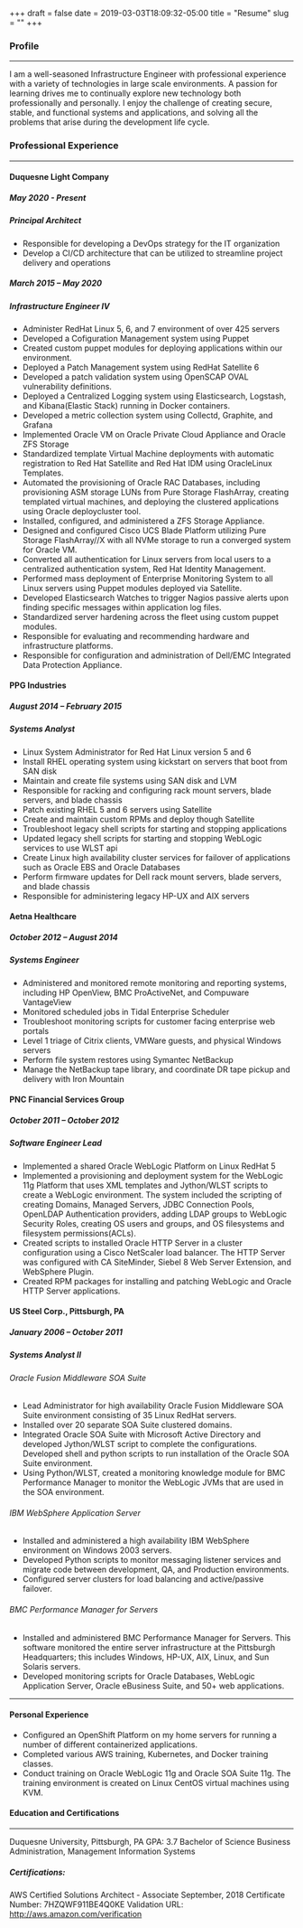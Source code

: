 +++ 
draft = false
date = 2019-03-03T18:09:32-05:00
title = "Resume"
slug = "" 
+++


### Profile
---
I am a well-seasoned Infrastructure Engineer with professional experience with a variety of technologies in large scale environments.  A passion for learning drives me to continually explore new technology both professionally and personally.  I enjoy the challenge of creating secure, stable, and functional systems and applications, and solving all the problems that arise during the development life cycle.


### Professional Experience
---
#### Duquesne Light Company
##### May 2020 - Present
##### Principal Architect
+ Responsible for developing a DevOps strategy for the IT organization
+ Develop a CI/CD architecture that can be utilized to streamline project delivery and operations						
##### March 2015 – May 2020
##### Infrastructure Engineer IV
+ Administer RedHat Linux 5, 6, and 7 environment of over 425 servers
+ Developed a Cofiguration Management system using Puppet
+ Created custom puppet modules for deploying applications within our environment.
+ Deployed a Patch Management system using RedHat Satellite 6
+ Developed a patch validation system using OpenSCAP OVAL vulnerability definitions.
+ Deployed a Centralized Logging system using Elasticsearch, Logstash, and Kibana(Elastic Stack) running in Docker containers.
+ Developed a metric collection system using Collectd, Graphite, and Grafana
+ Implemented Oracle VM on Oracle Private Cloud Appliance and Oracle ZFS Storage
+ Standardized template Virtual Machine deployments with automatic registration to Red Hat Satellite and Red Hat IDM using OracleLinux Templates.
+ Automated the provisioning of Oracle RAC Databases, including provisioning ASM storage LUNs from Pure Storage FlashArray, creating templated virtual machines, and deploying the clustered applications using Oracle deploycluster tool.
+ Installed, configured, and administered a ZFS Storage Appliance.
+ Designed and configured Cisco UCS Blade Platform utilizing Pure Storage FlashArray//X with all NVMe storage to run a converged system for Oracle VM.
+ Converted all authentication for Linux servers from local users to a centralized authentication system, Red Hat Identity Management.
+ Performed mass deployment of Enterprise Monitoring System to all Linux servers using Puppet modules deployed via Satellite.
+ Developed Elasticsearch Watches to trigger Nagios passive alerts upon finding specific messages within application log files.
+ Standardized server hardening across the fleet using custom puppet modules.
+ Responsible for evaluating and recommending hardware and infrastructure platforms.
+ Responsible for configuration and administration of Dell/EMC Integrated Data Protection Appliance.

#### PPG Industries						
##### August 2014 – February 2015
##### Systems Analyst
+ Linux System Administrator for Red Hat Linux version 5 and 6
+ Install RHEL operating system using kickstart on servers that boot from SAN disk
+ Maintain and create file systems using SAN disk and LVM
+ Responsible for racking and configuring rack mount servers, blade servers, and blade chassis
+ Patch existing RHEL 5 and 6 servers using Satellite
+ Create and maintain custom RPMs and deploy though Satellite
+ Troubleshoot legacy shell scripts for starting and stopping applications
+ Updated legacy shell scripts for starting and stopping WebLogic services to use WLST api
+ Create Linux high availability cluster services for failover of applications such as Oracle EBS and Oracle Databases
+ Perform firmware updates for Dell rack mount servers, blade servers, and blade chassis
+ Responsible for administering legacy HP-UX and AIX servers

#### Aetna Healthcare						        
##### October 2012 – August 2014
##### Systems Engineer
+ Administered and monitored remote monitoring and reporting systems, including HP OpenView, BMC ProActiveNet, and Compuware VantageView
+ Monitored scheduled jobs in Tidal Enterprise Scheduler
+ Troubleshoot monitoring scripts for customer facing enterprise web portals
+ Level 1 triage of Citrix clients, VMWare guests, and physical Windows servers
+ Perform file system restores using Symantec NetBackup
+ Manage the NetBackup tape library, and coordinate DR tape pickup and delivery with Iron Mountain

#### PNC Financial Services Group               
##### October 2011 – October 2012
##### Software Engineer Lead                                                         
+ Implemented a shared Oracle WebLogic Platform on Linux RedHat 5
+ Implemented a provisioning and deployment system for the WebLogic 11g Platform that uses XML templates and Jython/WLST scripts to create a WebLogic environment.  The system included the scripting of creating Domains, Managed Servers, JDBC Connection Pools, OpenLDAP Authentication providers, adding LDAP groups to WebLogic Security Roles, creating OS users and groups, and OS filesystems and filesystem permissions(ACLs).
+ Created scripts to installed Oracle HTTP Server in a cluster configuration using a Cisco NetScaler load balancer.  The HTTP Server was configured with CA SiteMinder, Siebel 8 Web Server Extension, and WebSphere Plugin.
+ Created RPM packages for installing and patching WebLogic and Oracle HTTP Server applications.

#### US Steel Corp., Pittsburgh, PA			   
##### January 2006 – October 2011			
##### Systems Analyst II
###### Oracle Fusion Middleware SOA Suite
+ Lead Administrator for high availability Oracle Fusion Middleware SOA Suite environment consisting of 35 Linux RedHat servers.
+ Installed over 20 separate SOA Suite clustered domains.
+ Integrated Oracle SOA Suite with Microsoft Active Directory and developed Jython/WLST script to complete the configurations.
Developed shell and python scripts to run installation of the Oracle SOA Suite environment.
+ Using Python/WLST, created a monitoring knowledge module for BMC Performance Manager to monitor the WebLogic JVMs that are used in the SOA environment.  
###### IBM WebSphere Application Server
+ Installed and administered a high availability IBM WebSphere environment on Windows 2003 servers.
+ Developed Python scripts to monitor messaging listener services and migrate code between development, QA, and Production environments.  
+ Configured server clusters for load balancing and active/passive failover.
###### BMC Performance Manager for Servers
+ Installed and administered BMC Performance Manager for Servers.  This software monitored the entire server infrastructure at the Pittsburgh Headquarters; this includes Windows, HP-UX, AIX, Linux, and Sun Solaris servers.  
+ Developed monitoring scripts for Oracle Databases, WebLogic Application Server, Oracle eBusiness Suite, and 50+ web applications.

---
#### Personal Experience
+ Configured an OpenShift Platform on my home servers for running a number of different containerized applications.
+ Completed various AWS training, Kubernetes, and Docker training classes.
+ Conduct training on Oracle WebLogic 11g and Oracle SOA Suite 11g.  The training environment is created on Linux CentOS virtual machines using KVM.

#### Education and Certifications
---
Duquesne University, Pittsburgh, PA	GPA: 3.7
Bachelor of Science 
Business Administration, Management Information Systems

##### Certifications: 
AWS Certified Solutions Architect - Associate
September, 2018
Certificate Number: 7HZQWF911BE4Q0KE
Validation URL: http://aws.amazon.com/verification

